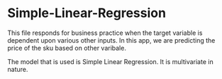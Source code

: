 # Simple-Linear-Regression

This file responds for business practice when the target variable is dependent upon various other inputs. In this app, we are predicting 
the price of the sku based on other varibale.

The model that is used is Simple Linear Regression. It is multivariate in nature.
